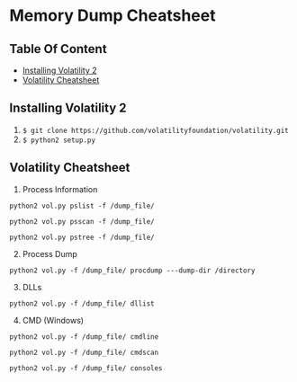 # Memory Dump Cheatsheet

## Table Of Content
  * [Installing Volatility 2](#installing-volatility-2)
  * [Volatility Cheatsheet](#volatility-cheatsheet)


## Installing Volatility 2
1. `$ git clone https://github.com/volatilityfoundation/volatility.git`
2. `$ python2 setup.py`

## Volatility Cheatsheet
1. Process Information
```
python2 vol.py pslist -f /dump_file/
```
```
python2 vol.py psscan -f /dump_file/
```
```
python2 vol.py pstree -f /dump_file/
```
2. Process Dump
```
python2 vol.py -f /dump_file/ procdump ---dump-dir /directory
```
3. DLLs
```
python2 vol.py -f /dump_file/ dllist
```
4. CMD (Windows)
```
python2 vol.py -f /dump_file/ cmdline
```
```
python2 vol.py -f /dump_file/ cmdscan
```
```
python2 vol.py -f /dump_file/ consoles
```
